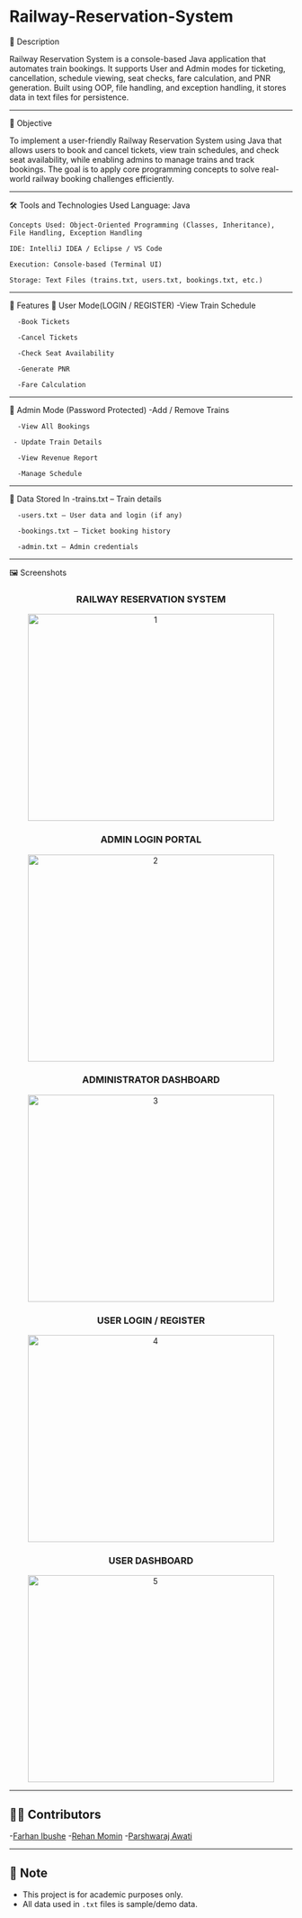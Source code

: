 # Railway-Reservation-System
📄 Description

Railway Reservation System is a console-based Java application that automates train bookings. It supports User and Admin modes for ticketing, cancellation, schedule        viewing, seat checks, fare calculation, and PNR generation. Built using OOP, file handling, and exception handling, it stores data in text files for persistence.

---

🎯 Objective

To implement a user-friendly Railway Reservation System using Java that allows users to book and cancel tickets, view train schedules, and check seat availability,        while   enabling admins to manage trains and track bookings. The goal is to apply core programming concepts to solve real-world railway booking challenges efficiently.

---

🛠️ Tools and Technologies Used
    Language: Java

    Concepts Used: Object-Oriented Programming (Classes, Inheritance), File Handling, Exception Handling

    IDE: IntelliJ IDEA / Eclipse / VS Code

    Execution: Console-based (Terminal UI)

    Storage: Text Files (trains.txt, users.txt, bookings.txt, etc.)

---

🚀 Features
    🔹 User Mode(LOGIN / REGISTER)
       -View Train Schedule

      -Book Tickets

      -Cancel Tickets

      -Check Seat Availability

      -Generate PNR

      -Fare Calculation

---

🔹 Admin Mode (Password Protected)
      -Add / Remove Trains

      -View All Bookings

     - Update Train Details

      -View Revenue Report

      -Manage Schedule

---

📁 Data Stored In
      -trains.txt – Train details

      -users.txt – User data and login (if any)

      -bookings.txt – Ticket booking history

      -admin.txt – Admin credentials

---

🖼️ Screenshots
<div align="center">

### RAILWAY RESERVATION SYSTEM
<img width="438" height="368" alt="1" src="https://github.com/user-attachments/assets/b3c5053e-837b-4055-a3af-c9cf73fff460" />

### ADMIN LOGIN PORTAL
<img width="438" height="368" alt="2" src="https://github.com/user-attachments/assets/99b31ca6-6aff-4196-aa6e-ab3525d0a761" />

### ADMINISTRATOR DASHBOARD
<img width="438" height="368" alt="3" src="https://github.com/user-attachments/assets/cdb9eedb-c931-473a-9083-71887c12b564" />

### USER LOGIN / REGISTER
<img width="438" height="368" alt="4" src="https://github.com/user-attachments/assets/e0d6d935-1300-4e76-a415-1a83f4f7ee50" />

### USER DASHBOARD
<img width="438" height="368" alt="5" src="https://github.com/user-attachments/assets/39674ddf-c6be-41e0-84f4-58dd568eecad" />

</div>

---

  ## 👨‍💻 Contributors
  -[Farhan Ibushe](https://github.com/Farhan6768)
  -[Rehan Momin](https://github.com/rehanmomin0093)
  -[Parshwaraj Awati](https://github.com/parshwaraj11)

---

  ## 📌 Note

- This project is for academic purposes only.
- All data used in `.txt` files is sample/demo data.

